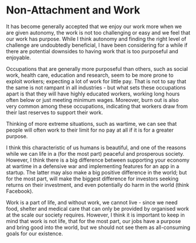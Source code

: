 # Non-Attachment and Work

It has become generally accepted that we enjoy our work more when we are given autonomy, the work is not too challenging or easy and we feel that our work has purpose. While I think autonomy and finding the right level of challenge are undoubtedly beneficial, I have been considering for a while if there are potential downsides to having work that is too purposeful and enjoyable.

Occupations that are generally more purposeful than others, such as social work, health care, education and research, seem to be more prone to exploit workers; expecting a lot of work for little pay. That is not to say that the same is not rampant in all industries - but what sets these occupations apart is that they will have highly educated workers, working long hours often below or just meeting minimum wages. Moreover, burn out is also very common among these occupations, indicating that workers draw from their last reserves to support their work.

Thinking of more extreme situations, such as wartime, we can see that people will often work to their limit for no pay at all if it is for a greater purpose.

I think this characteristic of us humans is beautiful, and one of the reasons while we can life in a (for the most part) peaceful and prosperous society. However, I think there is a big difference between supporting your economy at wartime in a defensive war and implementing features for an app in a startup. The latter may also make a big positive difference in the world; but for the most part, will make the biggest difference for investors seeking returns on their investment, and even potentially do harm in the world (think Facebook).

Work is a part of life, and without work, we cannot live - since we need food, shelter and medical care that can only be provided by organised work at the scale our society requires. However, I think it is important to keep in mind that work is not life, that for the most part, our jobs have a purpose and bring good into the world, but we should not see them as all-consuming goals for our existence.

